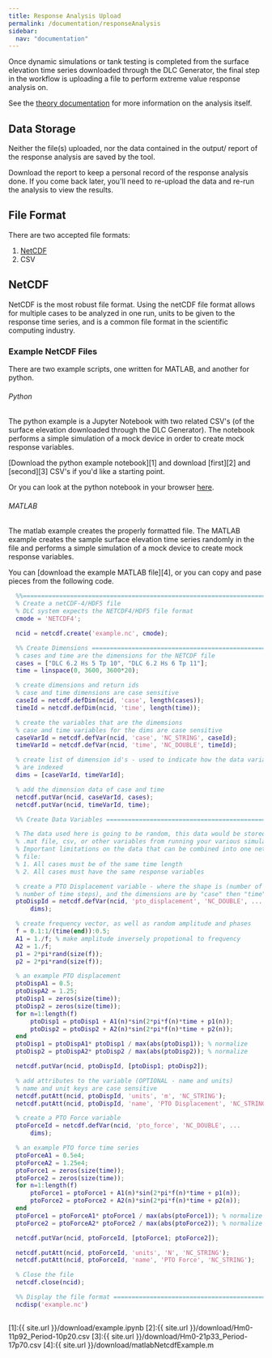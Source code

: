```yaml
---
title: Response Analysis Upload
permalink: /documentation/responseAnalysis
sidebar:
  nav: "documentation"
---
```


Once dynamic simulations or tank testing is completed from the surface elevation time series downloaded through the DLC Generator, the final step in the workflow is uploading a file to perform extreme value response analysis on.

See the [theory documentation](/theory/responseAnalysis) for more information on the analysis itself.

## Data Storage

Neither the file(s) uploaded, nor the data contained in the output/ report of the response analysis are saved by the tool. 

Download the report to keep a personal record of the response analysis done. If you come back later, you'll need to re-upload the data and re-run the analysis to view the results.

## File Format

There are two accepted file formats:
1. [NetCDF](https://en.wikipedia.org/wiki/NetCDF)
2. CSV

## NetCDF

NetCDF is the most robust file format.  Using the netCDF file format allows for multiple cases to be analyzed in one run, units to be given to the response time series, and is a common file format in the scientific computing industry.


### Example NetCDF Files

There are two example scripts, one written for MATLAB, and another for python.  

###### Python 
The python example is a Jupyter Notebook with two related CSV's (of the surface elevation downloaded through the DLC Generator). The notebook performs a simple simulation of a mock device in order to create mock response variables. 

[Download the python example notebook][1] and download [first][2] and [second][3] CSV's if you'd like a starting point.

Or you can look at the python notebook in your browser <a href="{{ site.url }}/download/example-notebook.html" target="_blank">here</a>.

###### MATLAB

The matlab example creates the properly formatted file.  The MATLAB example creates the sample surface elevation time series randomly in the file and performs a simple simulation of a mock device to create mock response variables.

You can [download the example MATLAB file][4], or you can copy and pase pieces from the following code.

```m
  %%=========================================================================
  % Create a netCDF-4/HDF5 file
  % DLC system expects the NETCDF4/HDF5 file format
  cmode = 'NETCDF4';

  ncid = netcdf.create('example.nc', cmode);

  %% Create Dimensions ======================================================
  % cases and time are the dimensions for the NETCDF file
  cases = ["DLC 6.2 Hs 5 Tp 10", "DLC 6.2 Hs 6 Tp 11"];
  time = linspace(0, 3600, 3600*20);

  % create dimensions and return ids
  % case and time dimensions are case sensitive
  caseId = netcdf.defDim(ncid, 'case', length(cases));
  timeId = netcdf.defDim(ncid, 'time', length(time));

  % create the variables that are the dimemsions
  % case and time variables for the dims are case sensitive
  caseVarId = netcdf.defVar(ncid, 'case', 'NC_STRING', caseId);
  timeVarId = netcdf.defVar(ncid, 'time', 'NC_DOUBLE', timeId);

  % create list of dimension id's - used to indicate how the data variables
  % are indexed
  dims = [caseVarId, timeVarId];

  % add the dimension data of case and time
  netcdf.putVar(ncid, caseVarId, cases);
  netcdf.putVar(ncid, timeVarId, time);

  %% Create Data Variables ==================================================

  % The data used here is going to be random, this data would be stored in a
  % .mat file, csv, or other variables from running your various simulations
  % Important limitations on the data that can be combined into one netCDF
  % file:
  % 1. All cases must be of the same time length
  % 2. All cases must have the same response variables

  % create a PTO Displacement variable - where the shape is (number of cases,
  % number of time steps), and the dimensions are by "case" then "time"
  ptoDispId = netcdf.defVar(ncid, 'pto_displacement', 'NC_DOUBLE', ...
      dims);

  % create frequency vector, as well as random amplitude and phases
  f = 0.1:1/(time(end)):0.5;
  A1 = 1./f; % make amplitude inversely propotional to frequency
  A2 = 1./f;
  p1 = 2*pi*rand(size(f));
  p2 = 2*pi*rand(size(f));

  % an example PTO displacement
  ptoDispA1 = 0.5;
  ptoDispA2 = 1.25;
  ptoDisp1 = zeros(size(time));
  ptoDisp2 = zeros(size(time));
  for n=1:length(f)
      ptoDisp1 = ptoDisp1 + A1(n)*sin(2*pi*f(n)*time + p1(n));
      ptoDisp2 = ptoDisp2 + A2(n)*sin(2*pi*f(n)*time + p2(n)); 
  end
  ptoDisp1 = ptoDispA1* ptoDisp1 / max(abs(ptoDisp1)); % normalize
  ptoDisp2 = ptoDispA2* ptoDisp2 / max(abs(ptoDisp2)); % normalize

  netcdf.putVar(ncid, ptoDispId, [ptoDisp1; ptoDisp2]);

  % add attributes to the variable (OPTIONAL - name and units)
  % name and unit keys are case sensitive
  netcdf.putAtt(ncid, ptoDispId, 'units', 'm', 'NC_STRING');
  netcdf.putAtt(ncid, ptoDispId, 'name', 'PTO Displacement', 'NC_STRING');

  % create a PTO Force variable
  ptoForceId = netcdf.defVar(ncid, 'pto_force', 'NC_DOUBLE', ...
      dims);

  % an example PTO force time series
  ptoForceA1 = 0.5e4;
  ptoForceA2 = 1.25e4;
  ptoForce1 = zeros(size(time));
  ptoForce2 = zeros(size(time));
  for n=1:length(f)
      ptoForce1 = ptoForce1 + A1(n)*sin(2*pi*f(n)*time + p1(n));
      ptoForce2 = ptoForce2 + A2(n)*sin(2*pi*f(n)*time + p2(n)); 
  end
  ptoForce1 = ptoForceA1* ptoForce1 / max(abs(ptoForce1)); % normalize
  ptoForce2 = ptoForceA2* ptoForce2 / max(abs(ptoForce2)); % normalize

  netcdf.putVar(ncid, ptoForceId, [ptoForce1; ptoForce2]);

  netcdf.putAtt(ncid, ptoForceId, 'units', 'N', 'NC_STRING');
  netcdf.putAtt(ncid, ptoForceId, 'name', 'PTO Force', 'NC_STRING');

  % Close the file
  netcdf.close(ncid);

  %% Display the file format =================================================
  ncdisp('example.nc')
  
```


[1]:{{ site.url }}/download/example.ipynb
[2]:{{ site.url }}/download/Hm0-11p92_Period-10p20.csv
[3]:{{ site.url }}/download/Hm0-21p33_Period-17p70.csv
[4]:{{ site.url }}/download/matlabNetcdfExample.m